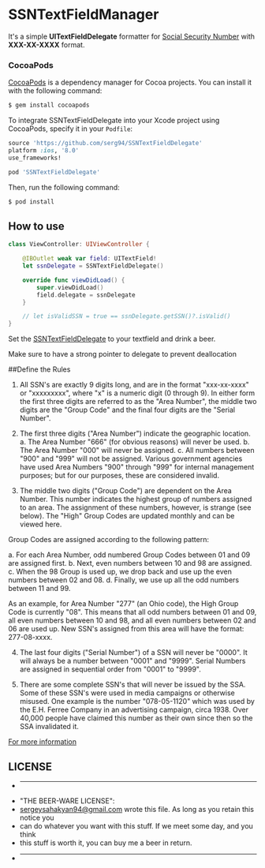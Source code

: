 # SSNTextFieldManager

It's a simple **UITextFieldDelegate** formatter for [Social Security Number](http://www.ssa.gov/ssnumber/) with  **XXX-XX-XXXX** format.

### CocoaPods

[CocoaPods](http://cocoapods.org) is a dependency manager for Cocoa projects. You can install it with the following command:

```bash
$ gem install cocoapods
```

To integrate SSNTextFieldDelegate into your Xcode project using CocoaPods, specify it in your `Podfile`:

```ruby
source 'https://github.com/serg94/SSNTextFieldDelegate'
platform :ios, '8.0'
use_frameworks!

pod 'SSNTextFieldDelegate'
```

Then, run the following command:

```bash
$ pod install
```

## How to use

```swift
class ViewController: UIViewController {

	@IBOutlet weak var field: UITextField!
	let ssnDelegate = SSNTextFieldDelegate()

	override func viewDidLoad() {
		super.viewDidLoad()
		field.delegate = ssnDelegate
	}

	// let isValidSSN = true == ssnDelegate.getSSN()?.isValid()
}
```

Set the [SSNTextFieldDelegate]() to your textfield and drink a beer.

Make sure to have a strong pointer to delegate to prevent deallocation

##Define the Rules

1. All SSN's are exactly 9 digits long, and are in the format "xxx-xx-xxxx" or "xxxxxxxxx", where "x" is a numeric digit (0 through 9). In either form the first three digits are referred to as the "Area Number", the middle two digits are the "Group Code" and the final four digits are the "Serial Number".

2. The first three digits ("Area Number") indicate the geographic location.
a. The Area Number "666" (for obvious reasons) will never be used.
b. The Area Number "000" will never be assigned.
c. All numbers between "900" and "999" will not be assigned. Various government agencies have used Area Numbers "900" through "999" for internal management purposes; but for our purposes, these are considered invalid.

3. The middle two digits ("Group Code") are dependent on the Area Number. This number indicates the highest group of numbers assigned to an area. The assignment of these numbers, however, is strange (see below). The "High" Group Codes are updated monthly and can be viewed here.

Group Codes are assigned according to the following pattern:

a. For each Area Number, odd numbered Group Codes between 01 and 09 are assigned first.
b. Next, even numbers between 10 and 98 are assigned.
c. When the 98 Group is used up, we drop back and use up the even numbers between 02 and 08.
d. Finally, we use up all the odd numbers between 11 and 99.

As an example, for Area Number "277" (an Ohio code), the High Group Code is currently "08". This means that all odd numbers between 01 and 09, all even numbers between 10 and 98, and all even numbers between 02 and 06 are used up. New SSN's assigned from this area will have the format: 277-08-xxxx.

4. The last four digits ("Serial Number") of a SSN will never be "0000". It will always be a number between "0001" and "9999". Serial Numbers are assigned in sequential order from "0001" to "9999".

5. There are some complete SSN's that will never be issued by the SSA. Some of these SSN's were used in media campaigns or otherwise misused. One example is the number "078-05-1120" which was used by the E.H. Ferree Company in an advertising campaign, circa 1938. Over 40,000 people have claimed this number as their own since then so the SSA invalidated it.

[For more information](http://www.codeproject.com/KB/validation/ssnvalidator.aspx?msg=1542941)

## LICENSE

* ------------------------------------------------------------------------------------
* "THE BEER-WARE LICENSE":
* <sergeysahakyan94@gmail.com> wrote this file.  As long as you retain this notice you
* can do whatever you want with this stuff. If we meet some day, and you think
* this stuff is worth it, you can buy me a beer in return.
* ------------------------------------------------------------------------------------
